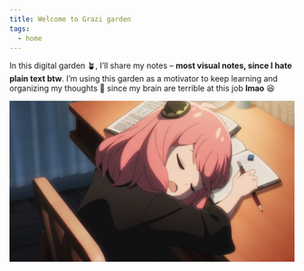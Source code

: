 ```yaml
---
title: Welcome to Grazi garden
tags:
  - home
---
```


In this digital garden 🪴, I’ll share my notes – **most visual notes, since I hate plain text btw**. I’m using this garden as a motivator to keep learning and organizing my thoughts 💭 since my brain are terrible at this job **lmao** 😆

![anya sleep](../quartz/static/images/Spy-x-Family-Episode-7-Anya-sleeping-on-her-homework.jpg)